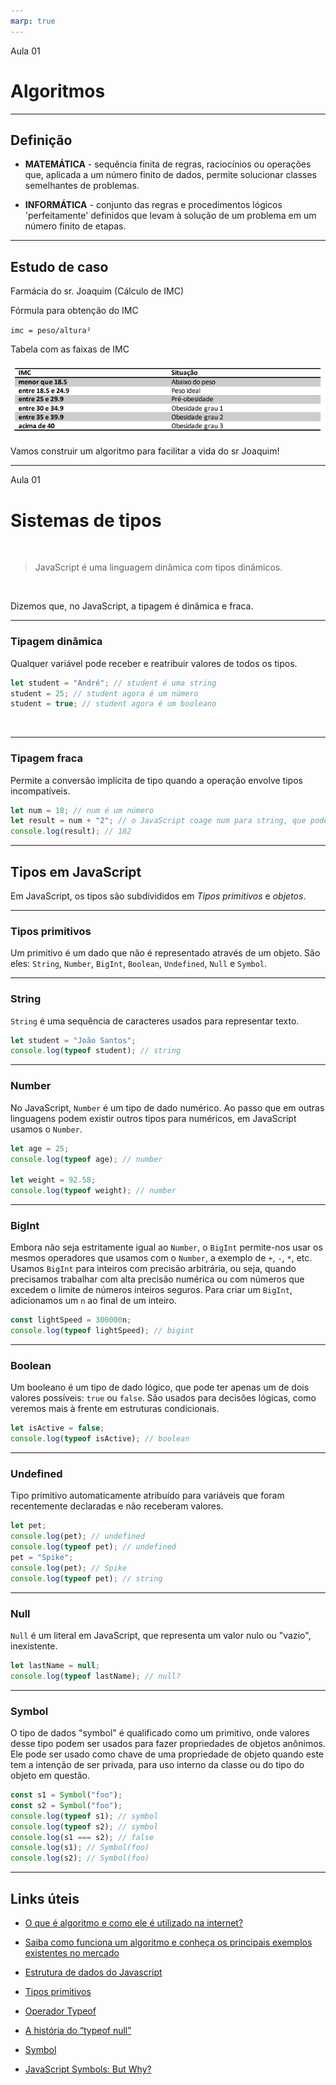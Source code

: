 ```yaml
---
marp: true
---
```


Aula 01

# Algoritmos

---

## Definição

- **MATEMÁTICA** - sequência finita de regras, raciocínios ou operações que, aplicada a um número finito de dados, permite solucionar classes semelhantes de problemas.

- **INFORMÁTICA** - conjunto das regras e procedimentos lógicos 'perfeitamente' definidos que levam à solução de um problema em um número finito de etapas.

---

## Estudo de caso

Farmácia do sr. Joaquim (Cálculo de IMC)

Fórmula para obtenção do IMC

`imc = peso/altura²`

Tabela com as faixas de IMC

![Tabela com as faixas de IMC](./IMC.png)

Vamos construir um algoritmo para facilitar a vida do sr Joaquim!

---

Aula 01

# Sistemas de tipos

&nbsp;

> JavaScript é uma linguagem dinâmica com tipos dinâmicos.

&nbsp;

Dizemos que, no JavaScript, a tipagem é dinâmica e fraca.

---

### Tipagem dinâmica

Qualquer variável pode receber e reatribuir valores de todos os tipos.

```js
let student = "André"; // student é uma string
student = 25; // student agora é um número
student = true; // student agora é um booleano
```

&nbsp;

---

### Tipagem fraca

Permite a conversão implícita de tipo quando a operação envolve tipos incompatíveis.

```js
let num = 18; // num é um número
let result = num + "2"; // o JavaScript coage num para string, que pode, então, ser concatenada com o "2"
console.log(result); // 182
```

---

## Tipos em JavaScript

Em JavaScript, os tipos são subdivididos em _Tipos primitivos_ e _objetos_.

---

### Tipos primitivos

Um primitivo é um dado que não é representado através de um objeto. São eles: `String`, `Number`, `BigInt`, `Boolean`, `Undefined`, `Null` e `Symbol`.

---

### String

`String` é uma sequência de caracteres usados para representar texto.

```js
let student = "João Santos";
console.log(typeof student); // string
```

---

### Number

No JavaScript, `Number` é um tipo de dado numérico. Ao passo que em outras linguagens podem existir outros tipos para numéricos, em JavaScript usamos o `Number`.

```js
let age = 25;
console.log(typeof age); // number

let weight = 92.58;
console.log(typeof weight); // number
```

---

### BigInt

Embora não seja estritamente igual ao `Number`, o `BigInt` permite-nos usar os mesmos operadores que usamos com o `Number`, a exemplo de `+`, `-`, `*`, etc.
Usamos `BigInt` para inteiros com precisão arbitrária, ou seja, quando precisamos trabalhar com alta precisão numérica ou com números que excedem o limite de números inteiros seguros.
Para criar um `BigInt`, adicionamos um `n` ao final de um inteiro.

```js
const lightSpeed = 300000n;
console.log(typeof lightSpeed); // bigint
```

---

### Boolean

Um booleano é um tipo de dado lógico, que pode ter apenas um de dois valores possíveis: `true` ou `false`. São usados para decisões lógicas, como veremos mais à frente em estruturas condicionais.

```js
let isActive = false;
console.log(typeof isActive); // boolean
```

---

### Undefined

Tipo primitivo automaticamente atribuído para variáveis que foram recentemente declaradas e não receberam valores.

```js
let pet;
console.log(pet); // undefined
console.log(typeof pet); // undefined
pet = "Spike";
console.log(pet); // Spike
console.log(typeof pet); // string
```

---

### Null

`Null` é um literal em JavaScript, que representa um valor nulo ou "vazio", inexistente.

```js
let lastName = null;
console.log(typeof lastName); // null?
```

---

### Symbol

O tipo de dados "symbol" é qualificado como um primitivo, onde valores desse tipo podem ser usados para fazer propriedades de objetos anônimos. Ele pode ser usado como chave de uma propriedade de objeto quando este tem a intenção de ser privada, para uso interno da classe ou do tipo do objeto em questão.

```js
const s1 = Symbol("foo");
const s2 = Symbol("foo");
console.log(typeof s1); // symbol
console.log(typeof s2); // symbol
console.log(s1 === s2); // false
console.log(s1); // Symbol(foo)
console.log(s2); // Symbol(foo)
```

---

## Links úteis

- [O que é algoritmo e como ele é utilizado na internet?](https://olhardigital.com.br/2022/07/05/internet-e-redes-sociais/o-que-e-algoritmo/)

- [Saiba como funciona um algoritmo e conheça os principais exemplos existentes no mercado](https://rockcontent.com/br/blog/algoritmo/)

- [Estrutura de dados do Javascript](https://developer.mozilla.org/pt-BR/docs/Web/JavaScript/Data_structures)

- [Tipos primitivos](https://developer.mozilla.org/pt-BR/docs/Glossary/Primitive)

- [Operador Typeof](https://developer.mozilla.org/pt-BR/docs/Web/JavaScript/Reference/Operators/typeof)

- [A história do “typeof null”](https://2ality.com/2013/10/typeof-null.html)

- [Symbol](https://developer.mozilla.org/pt-BR/docs/conflicting/Web/JavaScript/Reference/Global_Objects/Symbol)

- [JavaScript Symbols: But Why?](https://medium.com/intrinsic-blog/javascript-symbols-but-why-6b02768f4a5c)
